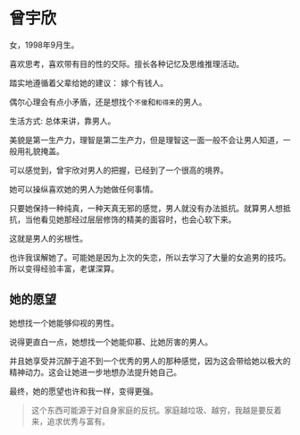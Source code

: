 # 曾宇欣

女，1998年9月生。

喜欢思考，喜欢带有目的性的交际。擅长各种记忆及思维推理活动。

踏实地遵循着父辈给她的建议： 嫁个有钱人。

偶尔心理会有点小矛盾，还是想找个`不傻`和`和得来`的男人。



生活方式: 总体来讲，靠男人。

美貌是第一生产力，理智是第二生产力，但是理智这一面一般不会让男人知道，一般用礼貌掩盖。



可以感觉到，曾宇欣对男人的把握，已经到了一个很高的境界。

她可以操纵喜欢她的男人为她做任何事情。

只要她保持一种纯真，一种天真无邪的感觉，男人就没有办法抵抗。就算男人想抵抗，当他看见她那经过层层修饰的精美的面容时，也会心软下来。

这就是男人的劣根性。



也许我误解她了。可能她是因为上次的失恋，所以去学习了大量的女追男的技巧。所以变得经验丰富，老谋深算。



## 她的愿望

她想找一个她能够仰视的男性。

说得更直白一点，她想找一个她能仰慕、比她厉害的男人。

并且她享受并沉醉于追不到一个优秀的男人的那种感觉，因为这会带给她以极大的精神动力。这会让她进一步地想办法提升她自己。

最终，她的愿望也许和我一样，变得更强。

> 这个东西可能源于对自身家庭的反抗。家庭越垃圾、越穷，我越是要反着来，追求优秀与富有。

